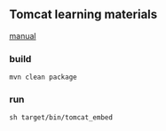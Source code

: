 ## Tomcat learning materials

[manual](https://tomcat.apache.org/download-80.cgi)

### build

`mvn clean package`

### run

`sh target/bin/tomcat_embed`
